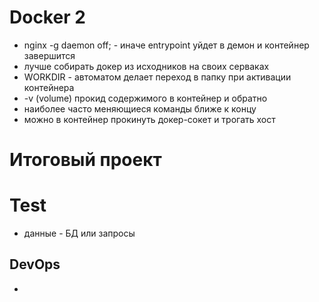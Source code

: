 # Docker 2

- nginx -g daemon off; - иначе entrypoint уйдет в демон и контейнер завершится
- лучше собирать докер из исходников на своих серваках
- WORKDIR - автоматом делает переход в папку при активации контейнера
- -v (volume) прокид содержимого в контейнер и обратно
- наиболее часто меняющиеся команды ближе к концу
- можно в контейнер прокинуть докер-сокет и трогать хост

# Итоговый проект

# Test

- данные - БД или запросы

## DevOps

- 


